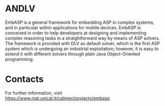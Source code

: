 # ANDLV

EmbASP is a general framework for embedding ASP in complex systems, and in particular within applications for mobile devices. EmbASP is conceived in order to help developers at designing and implementing complex reasoning tasks in a straightforward way by means of ASP solvers. The framework is provided with DLV as default solver, which is the first ASP system which is undergoing an industrial exploitation; however, it is easy to extend it with different solvers through plain Java Object-Oriented programming.

# Contacts
For further information, visit https://www.mat.unical.it/calimeri/projects/embasp